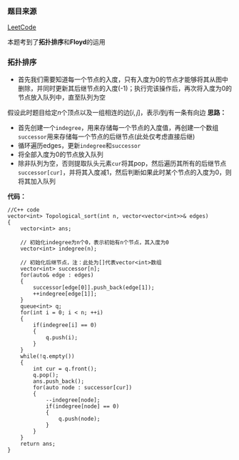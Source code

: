 ### 题目来源
[LeetCode](https://leetcode.cn/problems/course-schedule-iv/description/?envType=daily-question&envId=2023-09-12)

本题考到了**拓扑排序**和**Floyd**的运用

### 拓扑排序
- 首先我们需要知道每一个节点的入度，只有入度为0的节点才能够将其从图中删除，并同时更新其后继节点的入度(-1)；执行完该操作后，再次将入度为0的节点放入队列中，直至队列为空

假设此时题目给定$n$个顶点以及一组相连的边$[i, j]$，表示$i$到$j$有一条有向边
**思路：**
- 首先创建一个``indegree``，用来存储每一个节点的入度值，再创建一个数组`successor`用来存储每一个节点的后继节点(此处仅考虑直接后继)
- 循环遍历edges，更新````indegree````和````successor````
- 将全部入度为0的节点放入队列
- 除非队列为空，否则提取队头元素`cur`将其pop，然后遍历其所有的后继节点`successor[cur]`，并将其入度减1，然后判断如果此时某个节点的入度为0，则将其加入队列

**代码：**
``````[]
//C++ code
vector<int> Topological_sort(int n, vector<vector<int>>& edges)
{
    vector<int> ans;

    // 初始化indegree为n个0，表示初始有n个节点，其入度为0
    vector<int> indegree(n);

    // 初始化后继节点，注：此处为[]代表vector<int>数组
    vector<int> successor[n];
    for(auto& edge : edges)
    {
        successor[edge[0]].push_back(edge[1]);
        ++indegree[edge[1]];
    }
    queue<int> q;
    for(int i = 0; i < n; ++i)
    {
        if(indegree[i] == 0)
        {
            q.push(i);
        }
    }
    while(!q.empty())
    {
        int cur = q.front();
        q.pop();
        ans.push_back();
        for(auto node : successor[cur])
        {
            --indegree[node];
            if(indegree[node] == 0)
            {
                q.push(node);
            }
        }
    }
    return ans;
}
``````